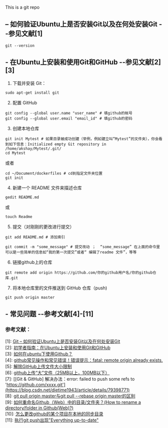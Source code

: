 This is a git repo


## – 如何验证Ubuntu上是否安装Git以及在何处安装Git        --参见文献[1]  

```
git --version
```
## - 在Ubuntu上安装和使用Git和GitHub            --参见文献[2][3]
 
1. 下载并安装 Git：  
```
sudo apt-get install git
```  
  
2. 配置 GitHub  
```
git config --global user.name "user_name" # 填github的帐号
git config --global user.email "email_id" # 填github的密码
```  
3. 创建本地仓库  
```
git init Mytest # 如果目录被成功创建（举例，例如建立叫“Mytest”的文件夹），你会看到如下信息：Initialized empty Git repository in /home/akshay/Mytest/.git/
cd Mytest
```  
或者

```
cd ~/Document/dockerfiles # cd到指定文件夹位置
git init
```  
4. 新建一个 README 文件来描述仓库
```
gedit README.md
```
或
```
touch Readme
```
5. 提交（对刚刚的更改进行提交）
```
git add README.md # 添加索引

git commit -m "some_message" # 提交改动 ；  “some_message” 在上面的命令里可以是一些简单的信息如“我的第一次提交”或者“ 编辑了readme 文件”，等等

```  
6. 链接github上的仓库  
```
git remote add origin https://github.com/你的github用户名/你的github仓库.git  
```  
7. 将本地仓库里的文件推送到 GitHub 仓库（push)  
```
git push origin master
```  
## - 常见问题              --参考文献[4]-[11]  
  
  
### 参考文献：  
[1]: [Git – 如何验证Ubuntu上是否安装Git以及在何处安装Git](https://ubuntuqa.com/article/7017.html)  
[2]: [初学者指南：在Ubuntu上安装和使用Git和GitHub](https://zhuanlan.zhihu.com/p/44181150)  
[3]: [如何在ubuntu下使用Github？](https://blog.csdn.net/tina_ttl/article/details/51326684)  
[4]: [github常见操作和常见错误！错误提示：fatal: remote origin already exists.](https://blog.csdn.net/dengjianqiang2011/article/details/9260435)  
[5]: [解除GitHub上传文件大小限制](https://www.jianshu.com/p/9ddf90864c89)  
[6]: [github上传“大”文件（25MB以上，100MB以下）](https://blog.csdn.net/AshleyXM/article/details/104766893)  
[7]: [[Git & GitHub] 解决办法：error: failed to push some refs to 'https://github.com/xxxx.git'](https://blog.csdn.net/dietime1943/article/details/79398771)  
[8]: [git pull origin master与git pull --rebase origin master的区别](https://www.cnblogs.com/ellen-mylife/p/12794245.html)  
[9]: [如何重命名Github（Web）中的目录/文件夹？(How to rename a directory/folder in Github(Web)?)](https://www.it1352.com/800293.html)  
[10]: [怎么更改github的某个项目在本地的同步目录](https://www.oschina.net/question/818505_122066)  
[11]: [ 执行git push出现"Everything up-to-date"](https://www.cnblogs.com/kevingrace/p/6259905.html)

